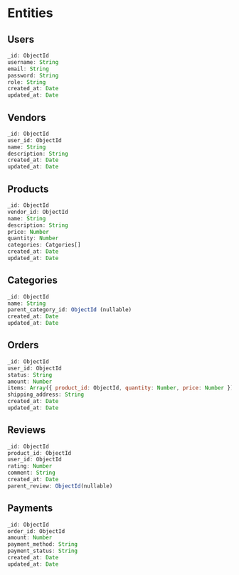 # Entities

## Users

```js
_id: ObjectId
username: String
email: String
password: String
role: String
created_at: Date
updated_at: Date
```

## Vendors

```javascript
_id: ObjectId
user_id: ObjectId
name: String
description: String
created_at: Date
updated_at: Date
```

## Products

```javascript
_id: ObjectId
vendor_id: ObjectId
name: String
description: String
price: Number
quantity: Number
categories: Catgories[]
created_at: Date
updated_at: Date
```

## Categories

```javascript
_id: ObjectId
name: String
parent_category_id: ObjectId (nullable)
created_at: Date
updated_at: Date
```

## Orders

```javascript
_id: ObjectId
user_id: ObjectId
status: String
amount: Number
items: Array({ product_id: ObjectId, quantity: Number, price: Number })
shipping_address: String
created_at: Date
updated_at: Date
```

## Reviews

```javascript
_id: ObjectId
product_id: ObjectId
user_id: ObjectId
rating: Number
comment: String
created_at: Date
parent_review: ObjectId(nullable)
```

## Payments

```javascript
_id: ObjectId
order_id: ObjectId
amount: Number
payment_method: String
payment_status: String
created_at: Date
updated_at: Date
```